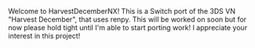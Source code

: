 Welcome to HarvestDecemberNX! This is a Switch port of the 3DS VN "Harvest December", that uses renpy.
This will be worked on soon but for now please hold tight until I'm able to start porting work!
I appreciate your interest in this project!
